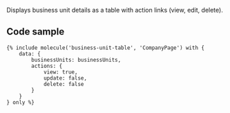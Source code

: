 Displays business unit details as a table with action links (view, edit, delete).

## Code sample

```
{% include molecule('business-unit-table', 'CompanyPage') with {
    data: {
        businessUnits: businessUnits,
        actions: {
            view: true,
            update: false,
            delete: false
        }
    }
} only %}
```
